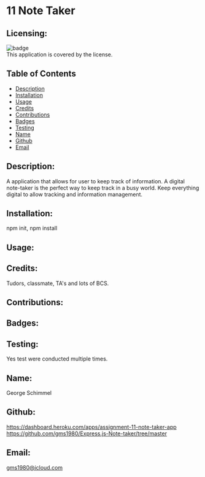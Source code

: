 # 11 Note Taker 


  ## Licensing:
  ![badge](https://img.shields.io/badge/license--brightgreen)
  <br />
  This application is covered by the  license.

  
  ## Table of Contents 
  - [Description](#description)
  - [Installation](#installation) 
  - [Usage](#usage)
  - [Credits](#credits)
  - [Contributions](#contributions)
  - [Badges](#badges)
  - [Testing](#testing)
  - [Name](#name)
  - [Github](#github)
  - [Email](#email)


  ## Description:
  A application that allows for user to keep track of information. A digital note-taker is the perfect way to keep track in a busy world. Keep everything digital to allow tracking and information management. 
  
  ## Installation:
  npm init, npm install 
   
  ## Usage:
  
  ## Credits:
  Tudors, classmate, TA's and lots of BCS. 
  
  ## Contributions:
  
  
  ## Badges:  
    
  

  ## Testing:
  Yes test were conducted multiple times.
  

  ## Name: 
  George Schimmel
  
  ## Github: 
https://dashboard.heroku.com/apps/assignment-11-note-taker-app
https://github.com/gms1980/Express.js-Note-taker/tree/master

  ## Email: 
  gms1980@icloud.com 


